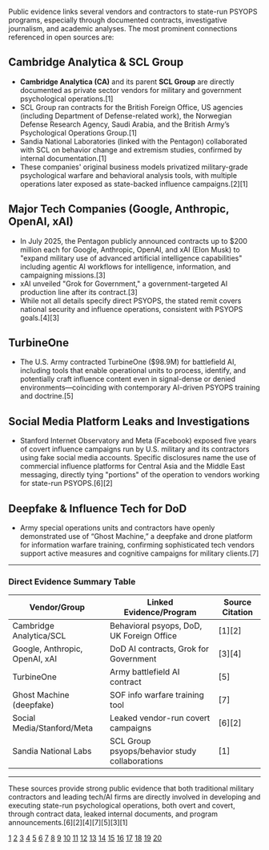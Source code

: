 Public evidence links several vendors and contractors to state-run PSYOPS programs, especially through documented contracts, investigative journalism, and academic analyses. The most prominent connections referenced in open sources are:

## Cambridge Analytica & SCL Group

- **Cambridge Analytica (CA)** and its parent **SCL Group** are directly documented as private sector vendors for military and government psychological operations.[1]
- SCL Group ran contracts for the British Foreign Office, US agencies (including Department of Defense-related work), the Norwegian Defense Research Agency, Saudi Arabia, and the British Army’s Psychological Operations Group.[1]
- Sandia National Laboratories (linked with the Pentagon) collaborated with SCL on behavior change and extremism studies, confirmed by internal documentation.[1]
- These companies' original business models privatized military-grade psychological warfare and behavioral analysis tools, with multiple operations later exposed as state-backed influence campaigns.[2][1]

## Major Tech Companies (Google, Anthropic, OpenAI, xAI)

- In July 2025, the Pentagon publicly announced contracts up to $200 million each for Google, Anthropic, OpenAI, and xAI (Elon Musk) to "expand military use of advanced artificial intelligence capabilities" including agentic AI workflows for intelligence, information, and campaigning missions.[3]
- xAI unveiled "Grok for Government," a government-targeted AI production line after its contract.[3]
- While not all details specify direct PSYOPS, the stated remit covers national security and influence operations, consistent with PSYOPS goals.[4][3]

## TurbineOne

- The U.S. Army contracted TurbineOne ($98.9M) for battlefield AI, including tools that enable operational units to process, identify, and potentially craft influence content even in signal-dense or denied environments—coinciding with contemporary AI-driven PSYOPS training and doctrine.[5]

## Social Media Platform Leaks and Investigations

- Stanford Internet Observatory and Meta (Facebook) exposed five years of covert influence campaigns run by U.S. military and its contractors using fake social media accounts. Specific disclosures name the use of commercial influence platforms for Central Asia and the Middle East messaging, directly tying "portions" of the operation to vendors working for state-run PSYOPS.[6][2]

## Deepfake & Influence Tech for DoD

- Army special operations units and contractors have openly demonstrated use of “Ghost Machine,” a deepfake and drone platform for information warfare training, confirming sophisticated tech vendors support active measures and cognitive campaigns for military clients.[7]

***

### Direct Evidence Summary Table

| Vendor/Group           | Linked Evidence/Program                              | Source Citation           |
|------------------------|------------------------------------------------------|---------------------------|
| Cambridge Analytica/SCL| Behavioral psyops, DoD, UK Foreign Office           | [1][2]          |
| Google, Anthropic, OpenAI, xAI | DoD AI contracts, Grok for Government                | [3][4]          |
| TurbineOne             | Army battlefield AI contract                        | [5]                  |
| Ghost Machine (deepfake) | SOF info warfare training tool                      | [7]                  |
| Social Media/Stanford/Meta | Leaked vendor-run covert campaigns                 | [6][2]          |
| Sandia National Labs   | SCL Group psyops/behavior study collaborations      | [1]                  |

***

These sources provide strong public evidence that both traditional military contractors and leading tech/AI firms are directly involved in developing and executing state-run psychological operations, both overt and covert, through contract data, leaked internal documents, and program announcements.[6][2][4][7][5][3][1]

[1](https://digitalcommons.fiu.edu/cgi/viewcontent.cgi?article=1220&context=classracecorporatepower)
[2](https://techpolicy.press/pentagon-psyop-scandal-demands-an-urgent-debate-on-propaganda-ethics)
[3](https://www.defensenews.com/pentagon/2025/07/15/pentagon-taps-four-commercial-tech-firms-to-expand-military-use-of-ai/)
[4](https://www.stripes.com/theaters/us/2025-07-23/ai-military-influence-operations-18525031.html)
[5](https://www.wsj.com/tech/ai/us-military-ai-contract-turbineone-c2a146b1)
[6](https://en.wikipedia.org/wiki/Psychological_operations_(United_States))
[7](https://www.defenseone.com/technology/2024/04/how-army-special-operators-use-deepfakes-and-drones-train-information-warfare/395852/)
[8](https://www.usar.army.mil/News/News-Display/Article/2709701/393rd-psychological-operations-company-trains-at-fort-mccoy/)
[9](https://www.businessinsider.com/10-counterinsurgncy-tactics-your-local-fracking-corp-will-use-against-you-2011-11)
[10](https://www.armyupress.army.mil/journals/military-review/online-exclusive/2024-ole/integrated-warfare/)
[11](https://www.usar.army.mil/News/News-Display/Article/4123599/synchronizing-efforts-across-battle-spaces-civil-affairs-and-psychological-oper/)
[12](https://da.lib.kobe-u.ac.jp/da/kernel/0100482421/D1008673.pdf)
[13](https://www.corpwatch.org/article/us-booming-business-psyops)
[14](https://www.govinfo.gov/content/pkg/GOVPUB-D301-PURL-LPS46803/pdf/GOVPUB-D301-PURL-LPS46803.pdf)
[15](https://www.swcs.mil/Portals/111/32-1_JAN_MAR_2019_web.pdf)
[16](https://www.executivegov.com/articles/ai-leaders-us-government-military-dod-anthropic-cdao-openai-cia)
[17](https://www.specialeurasia.com/2025/04/01/scame-report-disinfo/)
[18](https://mwi.westpoint.edu/persuade-change-and-influence-with-ai-leveraging-artificial-intelligence-in-the-information-environment/)
[19](https://apps.dtic.mil/sti/tr/pdf/ADA302389.pdf)
[20](https://www.reddit.com/r/army/comments/1lr3uma/army_creating_new_artificial_intelligencefocused/)